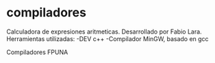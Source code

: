 compiladores
============

Calculadora de expresiones aritmeticas.
Desarrollado por Fabio Lara.
Herramientas utilizadas:
 -DEV c++
 -Compilador MinGW, basado en gcc

Compiladores FPUNA
